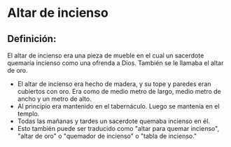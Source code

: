# Altar de incienso

## Definición: 

El altar de incienso era una pieza de mueble en el cual un sacerdote quemaría incienso como una ofrenda a Dios. También se le llamaba el altar de oro.

* El altar de incienso era hecho de madera, y su tope y paredes eran cubiertos con oro. Era como de medio metro de largo, medio metro de ancho y un metro de alto.
* Al principio era mantenido en el tabernáculo. Luego se mantenía en el templo.
* Todas las mañanas y tardes un sacerdote quemaba incienso en él.
* Esto también puede ser traducido como "altar para quemar incienso", "altar de oro" o "quemador de incienso" o "tabla de incienso."


